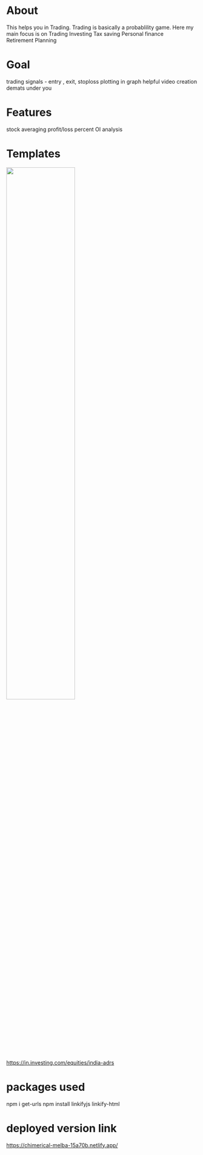 # About
This helps you in Trading. Trading  is basically a probablility game.
Here my main focus is on
Trading
Investing
Tax saving
Personal finance								
Retirement Planning

# Goal
trading signals - entry , exit, stoploss
plotting in graph 
helpful video creation
demats under you

# Features
stock averaging 
profit/loss percent
OI analysis

# Templates
<img src="../../assets/images/c46f85e395d5403bb59443dfa95f2ecd.jpg" style="width:60%">

<a href="https://in.investing.com/equities/india-adrs" target="_blank">https://in.investing.com/equities/india-adrs</a>

# packages used
 npm i get-urls
 npm install linkifyjs linkify-html

# deployed version link
 https://chimerical-melba-15a70b.netlify.app/
